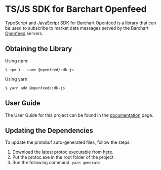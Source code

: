 # TS/JS SDK for Barchart Openfeed

TypeScript and JavaScript SDK for Barchart Openfeed is a library that can be used to subscribe to market data messages served by the Barchart [Openfeed](https://openfeed.com/) servers.

## Obtaining the Library

Using npm:

```shell
$ npm i --save @openfeed/sdk-js
```

Using yarn:

```shell
$ yarn add @openfeed/sdk-js
```

## User Guide

The User Guide for this project can be found in the [documentation](DOCUMENTATION.md) page.

## Updating the Dependencies

To update the protobuf auto-generated files, follow the steps:

1. Download the latest protoc executable from [here](https://github.com/protocolbuffers/protobuf/releases).
2. Put the protoc.exe in the root folder of the project
3. Run the following command: `yarn generate`
